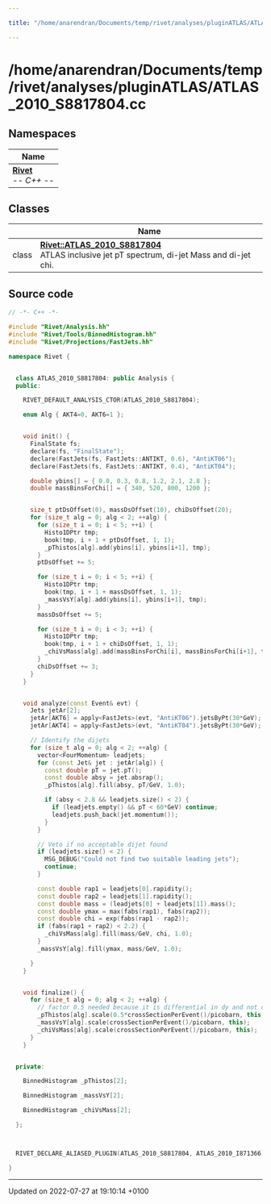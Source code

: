 ```yaml
---

title: "/home/anarendran/Documents/temp/rivet/analyses/pluginATLAS/ATLAS_2010_S8817804.cc"

---
```


# /home/anarendran/Documents/temp/rivet/analyses/pluginATLAS/ATLAS_2010_S8817804.cc



## Namespaces

| Name           |
| -------------- |
| **[Rivet](http://example.org/namespaces/namespacerivet/)** <br>-*- C++ -*-  |

## Classes

|                | Name           |
| -------------- | -------------- |
| class | **[Rivet::ATLAS_2010_S8817804](http://example.org/classes/classrivet_1_1atlas__2010__s8817804/)** <br>ATLAS inclusive jet pT spectrum, di-jet Mass and di-jet chi.  |




## Source code

```cpp
// -*- C++ -*-

#include "Rivet/Analysis.hh"
#include "Rivet/Tools/BinnedHistogram.hh"
#include "Rivet/Projections/FastJets.hh"

namespace Rivet {


  class ATLAS_2010_S8817804: public Analysis {
  public:

    RIVET_DEFAULT_ANALYSIS_CTOR(ATLAS_2010_S8817804);

    enum Alg { AKT4=0, AKT6=1 };


    void init() {
      FinalState fs;
      declare(fs, "FinalState");
      declare(FastJets(fs, FastJets::ANTIKT, 0.6), "AntiKT06");
      declare(FastJets(fs, FastJets::ANTIKT, 0.4), "AntiKT04");

      double ybins[] = { 0.0, 0.3, 0.8, 1.2, 2.1, 2.8 };
      double massBinsForChi[] = { 340, 520, 800, 1200 };


      size_t ptDsOffset(0), massDsOffset(10), chiDsOffset(20);
      for (size_t alg = 0; alg < 2; ++alg) {
        for (size_t i = 0; i < 5; ++i) {
          Histo1DPtr tmp;
          book(tmp, i + 1 + ptDsOffset, 1, 1);
          _pThistos[alg].add(ybins[i], ybins[i+1], tmp);
        }
        ptDsOffset += 5;

        for (size_t i = 0; i < 5; ++i) {
          Histo1DPtr tmp;
          book(tmp, i + 1 + massDsOffset, 1, 1);
          _massVsY[alg].add(ybins[i], ybins[i+1], tmp);
        }
        massDsOffset += 5;

        for (size_t i = 0; i < 3; ++i) {
          Histo1DPtr tmp;
          book(tmp, i + 1 + chiDsOffset, 1, 1);
          _chiVsMass[alg].add(massBinsForChi[i], massBinsForChi[i+1], tmp);
        }
        chiDsOffset += 3;
      }
    }


    void analyze(const Event& evt) {
      Jets jetAr[2];
      jetAr[AKT6] = apply<FastJets>(evt, "AntiKT06").jetsByPt(30*GeV);
      jetAr[AKT4] = apply<FastJets>(evt, "AntiKT04").jetsByPt(30*GeV);

      // Identify the dijets
      for (size_t alg = 0; alg < 2; ++alg) {
        vector<FourMomentum> leadjets;
        for (const Jet& jet : jetAr[alg]) {
          const double pT = jet.pT();
          const double absy = jet.absrap();
          _pThistos[alg].fill(absy, pT/GeV, 1.0);

          if (absy < 2.8 && leadjets.size() < 2) {
            if (leadjets.empty() && pT < 60*GeV) continue;
            leadjets.push_back(jet.momentum());
          }
        }

        // Veto if no acceptable dijet found
        if (leadjets.size() < 2) {
          MSG_DEBUG("Could not find two suitable leading jets");
          continue;
        }

        const double rap1 = leadjets[0].rapidity();
        const double rap2 = leadjets[1].rapidity();
        const double mass = (leadjets[0] + leadjets[1]).mass();
        const double ymax = max(fabs(rap1), fabs(rap2));
        const double chi = exp(fabs(rap1 - rap2));
        if (fabs(rap1 + rap2) < 2.2) {
          _chiVsMass[alg].fill(mass/GeV, chi, 1.0);
        }
        _massVsY[alg].fill(ymax, mass/GeV, 1.0);

      }
    }


    void finalize() {
      for (size_t alg = 0; alg < 2; ++alg) {
        // factor 0.5 needed because it is differential in dy and not d|y|
        _pThistos[alg].scale(0.5*crossSectionPerEvent()/picobarn, this);
        _massVsY[alg].scale(crossSectionPerEvent()/picobarn, this);
        _chiVsMass[alg].scale(crossSectionPerEvent()/picobarn, this);
      }
    }


  private:

    BinnedHistogram _pThistos[2];

    BinnedHistogram _massVsY[2];

    BinnedHistogram _chiVsMass[2];

  };



  RIVET_DECLARE_ALIASED_PLUGIN(ATLAS_2010_S8817804, ATLAS_2010_I871366);

}
```


-------------------------------

Updated on 2022-07-27 at 19:10:14 +0100

